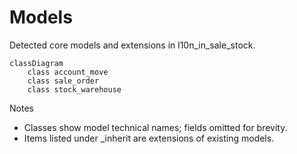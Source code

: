 # Models

Detected core models and extensions in l10n_in_sale_stock.

```mermaid
classDiagram
    class account_move
    class sale_order
    class stock_warehouse
```

Notes
- Classes show model technical names; fields omitted for brevity.
- Items listed under _inherit are extensions of existing models.
